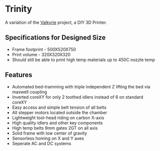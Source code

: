 # Trinity
A variation of the [Valkyrie](https://github.com/RoyBerntsenDesign/Project-Valkyrie/tree/main) project, a DIY 3D Printer.

## Specifications for Designed Size
- Frame footprint - 500X520X750
- Print volume - 320X320X320
- Should still be able to print high temp materials up to 450C nozzle temp

## Features
- Automated bed-tramming with triple independent Z lifting the bed via maxwell coupling
- Inverted coreXY for only 2 toothed idlers instead of 6 on standard coreXY
- Easy access and simple belt tension of all belts
- All stepper motors located outside the chamber
- Lightweight tool-head riding on carbon X-axis
- High quality idlers and other key components
- High temp belts 9mm gates 2GT on all axis
- Solid frame with low center of gravity
- Sensorless homing on X and Y axes
- Seperate AC and DC systems

